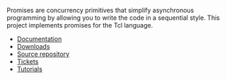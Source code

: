 Promises are concurrency primitives that simplify asynchronous programming by
allowing you to write the code in a sequential style. This project implements
promises for the Tcl language.

- [Documentation](https://tcl-promise.magicsplat.com/)
- [Downloads](https://sourceforge.net/projects/tcl-promise/files/)
- [Source repository](https://github.com/apnadkarni/tcl-promise)
- [Tickets](https://github.com/apnadkarni/tcl-promise/issues)
- [Tutorials](https://www.magicsplat.com/blog/tags/promises/)
